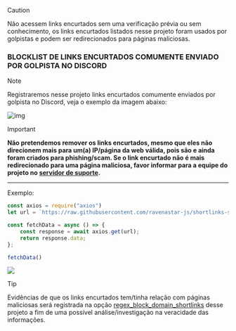 > [!CAUTION]
> Não acessem links encurtados sem uma verificação prévia ou sem conhecimento, os links encurtados listados nesse projeto foram usados por golpistas e podem ser redirecionados para páginas maliciosas. 

### BLOCKLIST DE LINKS ENCURTADOS COMUMENTE ENVIADO POR GOLPISTA NO DISCORD

> [!NOTE]
> Registraremos nesse projeto links encurtados comumente enviados por golpista no Discord, veja o exemplo da imagem abaixo:

![img](https://i.imgur.com/6cEB0Tb.png)


> [!IMPORTANT] 
> **️Não pretendemos remover os links encurtados, mesmo que eles não direcionem mais para um(a) IP/página da web válida, pois são e ainda foram criados para phishing/scam. Se o link encurtado não é mais redirecionado para uma página maliciosa, favor informar para a equipe do projeto no [servidor de suporte](https://discord.gg/PGmfDBSXC7).**
---
Exemplo:
```javascript
const axios = require("axios")
let url = `https://raw.githubusercontent.com/ravenastar-js/shortlinks-scams/main/scams/shortlinks.json`

const fetchData = async () => {
    const response = await axios.get(url);
    return response.data;
};

fetchData()
```
<a href="https://www.npmjs.com/package/axios" target="_blank"><img src="https://img.shields.io/badge/-axios-c40404?style=flat-square&labelColor=c40404&logo=npm&logoColor=white&link=https://www.npmjs.com/package/axios"/></a>

> [!TIP]
> Evidências de que os links encurtados tem/tinha relação com páginas maliciosas será registrada na opção [regex_block_domain_shortlinks](/scams/shortlinks.json) desse projeto a fim de uma possível análise/investigação na veracidade das informações.

